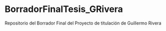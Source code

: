 # BorradorFinalTesis_GRivera
Repositorio del Borrador Final del Proyecto de titulación de Guillermo Rivera
